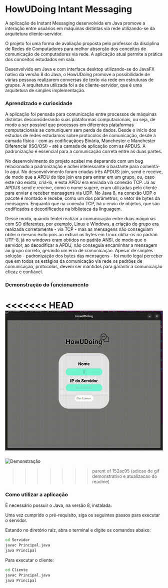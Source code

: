 
# HowUDoing Intant Messaging 

A aplicação de Instant Messaging desenvolvida em Java promove a interação entre usuários em máquinas distintas via rede utilizando-se da arquitetura cliente-servidor.

O projeto foi uma forma de avaliação proposta pelo professor da disciplina de Redes de Computadores para melhor absorção dos conceitos de comunicação de computadores via rede. A aplicação atual permite a prática dos conceitos estudados em sala.  

Desenvolvido em Java e com interface desktop utilizando-se do JavaFX nativo da versão 8 do Java, o HowUDoing promove a possibilidade de várias pessoas realizarem conversas de texto via rede em estruturas de grupos. A arquitetura utilizada foi a de cliente-servidor, que é uma arquitetura de simples implementação.


### Aprendizado e curiosidade

A aplicação foi pensada para comunicação entre processos de máquinas distintas desconsiderando suas plataformas computacionais, ou seja, de modo a ser possível que processos em diferentes plataformas computacionais se comuniquem sem perda de dados. Desde o inicio dos estudos de redes estudamos sobre protocolos de comunicação, desde à camada física - com as codificaçãoes Binária, Manchester e Manchester Diferencial (ISO/OSI) - até a camada de aplicação com as APDUS. A padronização é essencial para a comunicação correta entre as duas partes. 

No desenvolvimento do projeto acabei me deparando com um bug relacionado a padronização e achei interessante o bastante para comentá-lo aqui. No desonvolvimento foram criadas três APDUS: join, send e receive, de modo que a APDU do tipo join era para entrar em um grupo, ou, caso este não exista, criá-lo, e esta APDU era enviada via conexão TCP. Já as APDUS send e receive, como o nome sugere, eram utilizadas pelo cliente para enviar e receber mensagens via UDP.  No Java 8, na conexão UDP o pacote é montado e recebe, como um dos parâmetros, o vetor de bytes da mensagem. Enquanto que na conexão TCP, há o envio de objetos, que são codificados e decodificados na biblioteca da linguagem. 

Desse modo, quando tentei realizar a comunicação entre duas máquinas com SO diferentes, por exemplo, Linux e Windows, a criação do grupo era realizada corretamente - via TCP - mas as mensagens não conseguiam obter o mesmo êxito pois ao extrair os bytes em Linux obtia-os no padrão UTF-8, já no windows eram obtidos no padrão ANSI, de modo que o servidor, ao decodificar a APDU, não conseguia encaminhar a mensagem ao grupo correto, gerando um erro de comunicação. Apesar de simples solução - padronização dos bytes das mensagens - foi muito legal perceber que em todos os estágios da comunicação via rede os padrões de comunicação, protocolos, devem ser mantidos para garantir a comunicação eficaz e confiável.
### Demonstração do funcionamento
<<<<<<< HEAD
![Demonstração da execução da aplicação](Cliente/img/demo.gif)
=======
![Demonstração]()
>>>>>>> parent of 152ac95 (adicao de gif demonstrativo e atualizacao do readme)

### Como utilizar a aplicação
É necessário possuir o Java, na versão 8, instalada.

Uma vez cumprido o pré-requisito, siga os seguintes passos para executar o servidor.

Estando no diretório raíz, abra o terminal e digite os comandos abaixo: 
```bash
cd Servidor
javac Principal.java
java Principal
```

Para executar o cliente:

```bash
cd Cliente
javac Principal.java
java Principal
```
